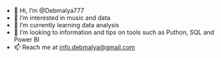 - 👋 Hi, I’m @Debmalya777
- 👀 I’m interested in music and data
- 🌱 I’m currently learning data analysis
- 💞️ I’m looking to information and tips on tools such as Puthon, SQL and Power BI  
- 📫 Reach me at info.debmalya@gmail.com

<!---
Debmalya777/Debmalya777 is a ✨ special ✨ repository because its `README.md` (this file) appears on your GitHub profile.
You can click the Preview link to take a look at your changes.
--->
